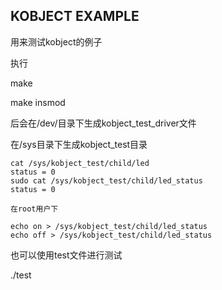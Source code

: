 ## KOBJECT EXAMPLE

用来测试kobject的例子

执行

make

make insmod

后会在/dev/目录下生成kobject_test_driver文件

在/sys目录下生成kobject_test目录

```
cat /sys/kobject_test/child/led
status = 0
sudo cat /sys/kobject_test/child/led_status 
status = 0

在root用户下

echo on > /sys/kobject_test/child/led_status
echo off > /sys/kobject_test/child/led_status

```


也可以使用test文件进行测试

./test
